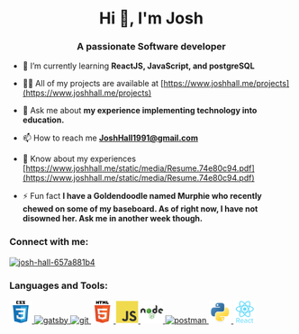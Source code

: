<h1 align="center">Hi 👋, I'm Josh</h1>
<h3 align="center">A passionate Software developer</h3>

- 🌱 I’m currently learning **ReactJS, JavaScript, and postgreSQL**

- 👨‍💻 All of my projects are available at [https://www.joshhall.me/projects](https://www.joshhall.me/projects)

- 💬 Ask me about **my experience implementing technology into education.**

- 📫 How to reach me **JoshHall1991@gmail.com**

- 📄 Know about my experiences [https://www.joshhall.me/static/media/Resume.74e80c94.pdf](https://www.joshhall.me/static/media/Resume.74e80c94.pdf)

- ⚡ Fun fact **I have a Goldendoodle named Murphie who recently chewed on some of my baseboard. As of right now, I have not disowned her. Ask me in another week though.**

<h3 align="left">Connect with me:</h3>
<p align="left">
<a href="https://linkedin.com/in/josh-hall-657a881b4" target="blank"><img align="center" src="https://cdn.jsdelivr.net/npm/simple-icons@3.0.1/icons/linkedin.svg" alt="josh-hall-657a881b4" height="30" width="40" /></a>
</p>

<h3 align="left">Languages and Tools:</h3>
<p align="left"> <a href="https://www.w3schools.com/css/" target="_blank"> <img src="https://raw.githubusercontent.com/devicons/devicon/master/icons/css3/css3-original-wordmark.svg" alt="css3" width="40" height="40"/> </a> <a href="https://www.gatsbyjs.com/" target="_blank"> <img src="https://www.vectorlogo.zone/logos/gatsbyjs/gatsbyjs-icon.svg" alt="gatsby" width="40" height="40"/> </a> <a href="https://git-scm.com/" target="_blank"> <img src="https://www.vectorlogo.zone/logos/git-scm/git-scm-icon.svg" alt="git" width="40" height="40"/> </a> <a href="https://www.w3.org/html/" target="_blank"> <img src="https://raw.githubusercontent.com/devicons/devicon/master/icons/html5/html5-original-wordmark.svg" alt="html5" width="40" height="40"/> </a> <a href="https://developer.mozilla.org/en-US/docs/Web/JavaScript" target="_blank"> <img src="https://raw.githubusercontent.com/devicons/devicon/master/icons/javascript/javascript-original.svg" alt="javascript" width="40" height="40"/> </a> <a href="https://nodejs.org" target="_blank"> <img src="https://raw.githubusercontent.com/devicons/devicon/master/icons/nodejs/nodejs-original-wordmark.svg" alt="nodejs" width="40" height="40"/> </a> <a href="https://postman.com" target="_blank"> <img src="https://www.vectorlogo.zone/logos/getpostman/getpostman-icon.svg" alt="postman" width="40" height="40"/> </a> <a href="https://www.python.org" target="_blank"> <img src="https://raw.githubusercontent.com/devicons/devicon/master/icons/python/python-original.svg" alt="python" width="40" height="40"/> </a> <a href="https://reactjs.org/" target="_blank"> <img src="https://raw.githubusercontent.com/devicons/devicon/master/icons/react/react-original-wordmark.svg" alt="react" width="40" height="40"/> </a> </p>
